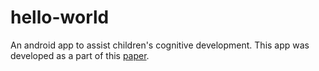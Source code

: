 # hello-world
An android app to assist children's cognitive development. This app was developed as a part of this [paper](https://ieeexplore.ieee.org/document/8288990).
